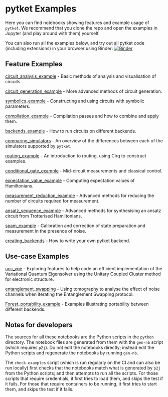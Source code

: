 # pytket Examples

Here you can find notebooks showing features and example usage of `pytket`. We
recommend that you clone the repo and open the examples in Jupyter (and play
around with them) yourself.

You can also run all the examples below, and try out all pytket code (including extensions) in your
browser using Binder:  [![Binder](https://mybinder.org/badge_logo.svg)](https://mybinder.org/v2/gh/CQCL/pytket/master?filepath=examples)

## Feature Examples

[circuit_analysis_example](https://github.com/CQCL/pytket/blob/master/examples/circuit_analysis_example.ipynb) -
Basic methods of analysis and visualisation of circuits.

[circuit_generation_example](https://github.com/CQCL/pytket/blob/master/examples/circuit_generation_example.ipynb) -
More advanced methods of circuit generation.

[symbolics_example](https://github.com/CQCL/pytket/blob/master/examples/symbolics_example.ipynb) -
Constructing and using circuits with symbolic parameters.

[compilation_example](https://github.com/CQCL/pytket/blob/master/examples/compilation_example.ipynb) -
Compilation passes and how to combine and apply them.

[backends_example](https://github.com/CQCL/pytket/blob/master/examples/backends_example.ipynb) -
How to run circuits on different backends.

[comparing_simulators](https://github.com/CQCL/pytket/blob/master/examples/comparing_simulators.ipynb) -
An overview of the differences between each of the simulators supported by `pytket`.

[routing_example](https://github.com/CQCL/pytket/blob/master/examples/routing_example.ipynb) -
An introduction to routing, using Cirq to construct examples.

[conditional_gate_example](https://github.com/CQCL/pytket/blob/master/examples/conditional_gate_example.ipynb) -
Mid-circuit measurements and classical control.

[expectation_value_example](https://github.com/CQCL/pytket/blob/master/examples/expectation_value_example.ipynb) -
Computing expectation values of Hamiltonians.

[measurement_reduction_example](https://github.com/CQCL/pytket/blob/master/examples/measurement_reduction_example.ipynb) -
Advanced methods for reducing the number of circuits required for
measurement.

[ansatz_sequence_example](https://github.com/CQCL/pytket/blob/master/examples/ansatz_sequence_example.ipynb) - Advanced methods for synthesising an ansatz circuit from Trotterised Hamiltonians.

[spam_example](https://github.com/CQCL/pytket/blob/master/examples/spam_example.ipynb) -
Calibration and correction of state preparation and measurement in the presence of noise.

[creating_backends](https://github.com/CQCL/pytket/blob/master/examples/creating_backends.ipynb) - How to write your own pytket backend.

## Use-case Examples

[ucc_vqe](https://github.com/CQCL/pytket/blob/master/examples/ucc_vqe.ipynb) -
Exploring features to help code an efficient implementation of the Variational Quantum Eigensolver using the Unitary Coupled Cluster method for electronic structure.

[entanglement_swapping](https://github.com/CQCL/pytket/blob/master/examples/entanglement_swapping.ipynb) -
Using tomography to analyse the effect of noise channels when iterating the Entanglement Swapping protocol.

[Forest_portability_example](https://github.com/CQCL/pytket/blob/master/examples/Forest_portability_example.ipynb) -
Examples illustrating portability between different backends.

## Notes for developers

The sources for all these notebooks are the Python scripts in the `python`
directory. The notebook files are generated from them with the `gen-nb` script
(which requires `p2j`). Do not edit the notebooks directly; instead edit the
Python scripts and regenerate the notebooks by running `gen-nb`.

The `check-examples` script (which is run regularly on the CI and can also be
run locally) first checks that the notebooks match what is generated by `p2j`
from the Python scripts; and then attempts to run all the scripts. For those
scripts that require credentials, it first tries to load them, and skips the
test if it fails. For those that require containers to be running, it first
tries to start them, and skips the test if it fails.
